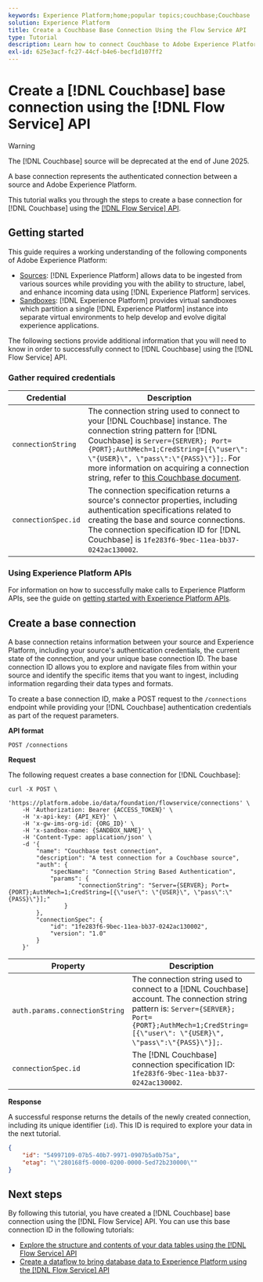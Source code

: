 ```yaml
---
keywords: Experience Platform;home;popular topics;couchbase;Couchbase
solution: Experience Platform
title: Create a Couchbase Base Connection Using the Flow Service API
type: Tutorial
description: Learn how to connect Couchbase to Adobe Experience Platform using the Flow Service API.
exl-id: 625e3acf-fc27-44cf-b4e6-becf1d107ff2
---
```

# Create a [!DNL Couchbase] base connection using the [!DNL Flow Service] API

>[!WARNING]
>
>The [!DNL Couchbase] source will be deprecated at the end of June 2025.

A base connection represents the authenticated connection between a source and Adobe Experience Platform.

This tutorial walks you through the steps to create a base connection for [!DNL Couchbase] using the [[!DNL Flow Service] API](https://www.adobe.io/experience-platform-apis/references/flow-service/).

## Getting started

This guide requires a working understanding of the following components of Adobe Experience Platform:

* [Sources](../../../../home.md): [!DNL Experience Platform] allows data to be ingested from various sources while providing you with the ability to structure, label, and enhance incoming data using [!DNL Experience Platform] services.
* [Sandboxes](../../../../../sandboxes/home.md): [!DNL Experience Platform] provides virtual sandboxes which partition a single [!DNL Experience Platform] instance into separate virtual environments to help develop and evolve digital experience applications.

The following sections provide additional information that you will need to know in order to successfully connect to [!DNL Couchbase] using the [!DNL Flow Service] API.

### Gather required credentials

| Credential | Description |
| ---------- | ----------- |
| `connectionString` | The connection string used to connect to your [!DNL Couchbase] instance. The connection string pattern for [!DNL Couchbase] is `Server={SERVER}; Port={PORT};AuthMech=1;CredString=[{\"user\": \"{USER}\", \"pass\":\"{PASS}\"}];`. For more information on acquiring a connection string, refer to [this Couchbase document](https://docs.Couchbase.com/c-sdk/2.10/client-settings.html#configuring-overview). |
| `connectionSpec.id` | The connection specification returns a source's connector properties, including authentication specifications related to creating the base and source connections. The connection specification ID for [!DNL Couchbase] is `1fe283f6-9bec-11ea-bb37-0242ac130002`. |

### Using Experience Platform APIs

For information on how to successfully make calls to Experience Platform APIs, see the guide on [getting started with Experience Platform APIs](../../../../../landing/api-guide.md).

## Create a base connection

A base connection retains information between your source and Experience Platform, including your source's authentication credentials, the current state of the connection, and your unique base connection ID. The base connection ID allows you to explore and navigate files from within your source and identify the specific items that you want to ingest, including information regarding their data types and formats.

To create a base connection ID, make a POST request to the `/connections` endpoint while providing your [!DNL Couchbase] authentication credentials as part of the request parameters.

**API format**

```https
POST /connections
```

**Request**

The following request creates a base connection for [!DNL Couchbase]:

```shell
curl -X POST \
    'https://platform.adobe.io/data/foundation/flowservice/connections' \
    -H 'Authorization: Bearer {ACCESS_TOKEN}' \
    -H 'x-api-key: {API_KEY}' \
    -H 'x-gw-ims-org-id: {ORG_ID}' \
    -H 'x-sandbox-name: {SANDBOX_NAME}' \
    -H 'Content-Type: application/json' \
    -d '{
        "name": "Couchbase test connection",
        "description": "A test connection for a Couchbase source",
        "auth": {
            "specName": "Connection String Based Authentication",
            "params": {
                    "connectionString": "Server={SERVER}; Port={PORT};AuthMech=1;CredString=[{\"user\": \"{USER}\", \"pass\":\"{PASS}\"}];"
                }
        },
        "connectionSpec": {
            "id": "1fe283f6-9bec-11ea-bb37-0242ac130002",
            "version": "1.0"
        }
    }'
```

| Property | Description |
| --------- | ----------- |
| `auth.params.connectionString` | The connection string used to connect to a [!DNL Couchbase] account. The connection string pattern is: `Server={SERVER}; Port={PORT};AuthMech=1;CredString=[{\"user\": \"{USER}\", \"pass\":\"{PASS}\"}];`. |
| `connectionSpec.id` | The [!DNL Couchbase] connection specification ID: `1fe283f6-9bec-11ea-bb37-0242ac130002`. |

**Response**

A successful response returns the details of the newly created connection, including its unique identifier (`id`). This ID is required to explore your data in the next tutorial.

```json
{
    "id": "54997109-07b5-40b7-9971-0907b5a0b75a",
    "etag": "\"280168f5-0000-0200-0000-5ed72b230000\""
}
```

## Next steps

By following this tutorial, you have created a [!DNL Couchbase] base connection using the [!DNL Flow Service] API. You can use this base connection ID in the following tutorials:

* [Explore the structure and contents of your data tables using the [!DNL Flow Service] API](../../explore/tabular.md)
* [Create a dataflow to bring database data to Experience Platform using the [!DNL Flow Service] API](../../collect/database-nosql.md)
